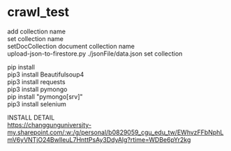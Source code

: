 # crawl_test
add collection name<br>
set collection name<br>
setDocCollection document collection name<br>
upload-json-to-firestore.py ./jsonFile/data.json set collection<br>

pip install<br>
pip3 install Beautifulsoup4<br>
pip3 install requests<br>
pip3 install pymongo<br>
pip install "pymongo[srv]"<br> 
pip3 install selenium<br>

INSTALL DETAIL<br>
https://changgunguniversity-my.sharepoint.com/:w:/g/personal/b0829059_cgu_edu_tw/EWhvzFFbNphLmV6yVNTjO24BwlIeuL7HnttPsAy3DdyAlg?rtime=WDBe6pYr2kg<br>


